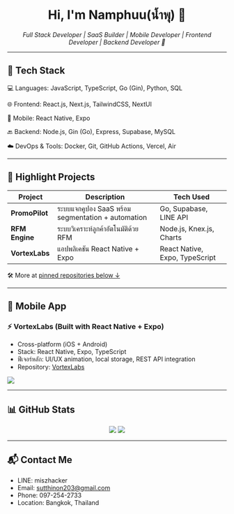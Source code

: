 <h1 align="center">Hi, I'm Namphuu(น้ำพุ) 👋</h1>

<p align="center">
  <em>Full Stack Developer | SaaS Builder | Mobile Developer | Frontend Developer | Backend Developer 🚀</em>
</p>

---

## 🔧 Tech Stack
💻 Languages: JavaScript, TypeScript, Go (Gin), Python, SQL

🌐 Frontend: React.js, Next.js, TailwindCSS, NextUI

📱 Mobile: React Native, Expo

🔙 Backend: Node.js, Gin (Go), Express, Supabase, MySQL

☁️ DevOps & Tools: Docker, Git, GitHub Actions, Vercel, Air


---

## 🧩 Highlight Projects
| Project         | Description                                         | Tech Used                      |
|------------------|-----------------------------------------------------|---------------------------------|
| **PromoPilot**   | ระบบแจกคูปอง SaaS พร้อม segmentation + automation | Go, Supabase, LINE API         |
| **RFM Engine**   | ระบบวิเคราะห์ลูกค้าอัตโนมัติด้วย RFM             | Node.js, Knex.js, Charts       |
| **VortexLabs**   | แอปพลิเคชัน React Native + Expo                       | React Native, Expo, TypeScript |

🛠 More at [pinned repositories below ↓](#)

---

## 📱 Mobile App

### ⚡ VortexLabs (Built with React Native + Expo)

- Cross-platform (iOS + Android)
- Stack: React Native, Expo, TypeScript
- ฟีเจอร์หลัก: UI/UX animation, local storage, REST API integration
- Repository: [VortexLabs](https://github.com/sutthinonp/VortexLabs)

<p float="left">
  <img src="https://github-readme-stats.vercel.app/api/pin/?username=sutthinonp&repo=VortexLabs&theme=radical" />
</p>

---

## 📊 GitHub Stats

<p align="center">
  <img src="https://github-readme-stats.vercel.app/api?username=sutthinonp&show_icons=true&theme=radical&count_private=false&hide=stars,prs,issues" />
  <img src="https://github-readme-streak-stats.herokuapp.com/?user=sutthinonp&theme=radical" />
</p>

---

## 📬 Contact Me
- LINE: miszhacker
- Email: sutthinon203@gmail.com
- Phone: 097-254-2733
- Location: Bangkok, Thailand
